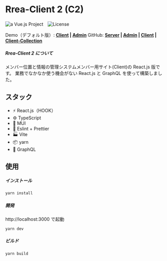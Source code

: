 # Rrea-Client 2 (C2)

![a Vue.js Project](https://img.shields.io/badge/React.js-Front--End-22d3ee.svg?logo=React&style=flat-square)　![License](https://img.shields.io/badge/License-MIT-0284c7.svg?logo=&style=flat-square)

Demo（デフォルト版）: **[Client]() | [Admin]()**  GitHub: **[Server]() | [Admin]() | [Client]() | [Client-Collection]()**

##### Rrea-Client 2 について

メンバー位置と情報の管理システムメンバー用サイト(Client)の React.js 版です。
業務でなかなか使う機会がない React.js と GraphQL を使って構築しました。



## スタック

- ⚡️ React.js（HOOK）
- ⚙️ TypeScript
- 🎨 MUI
- 📑 Eslint + Prettier
- 🏭 Vite
- 📦 yarn
- 🔺 GraphQL



## 使用

##### インストール

```bash
yarn install
```

##### 開発

http://localhost:3000 で起動

```bash
yarn dev
```

##### ビルド

```bash
yarn build
```
